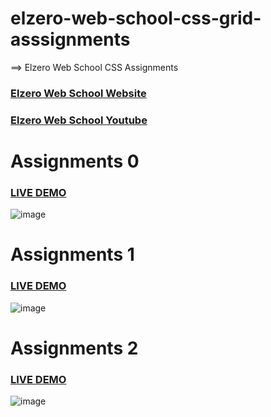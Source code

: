 # elzero-web-school-css-grid-asssignments
==>  Elzero Web School  CSS Assignments


### <a href="https://elzero.org/">Elzero Web School Website</a>

### <a href="https://www.youtube.com/channel/UCSNkfKl4cU-55Nm-ovsvOHQ">Elzero Web School Youtube</a>

# Assignments 0

### <a href="https://saddamarbaa.github.io/elzero-web-school-css-grid-asssignments/0 asssignments/index.html">LIVE DEMO</a>


![image](https://user-images.githubusercontent.com/51326421/112719858-c79a2380-8f2d-11eb-84bd-cbc25297b644.png)


# Assignments 1

### <a href="https://saddamarbaa.github.io/elzero-web-school-css-grid-asssignments/01%20asssignments/index.html">LIVE DEMO</a>


![image](https://user-images.githubusercontent.com/51326421/112720214-9c183880-8f2f-11eb-9973-6eff5ed2185f.png)


# Assignments 2

### <a href="https://saddamarbaa.github.io/elzero-web-school-css-grid-asssignments/02%20asssignments/index.html">LIVE DEMO</a>

![image](https://user-images.githubusercontent.com/51326421/112722879-6d558e80-8f3e-11eb-87ad-9789262bcf24.png)


